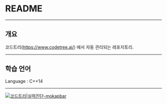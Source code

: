 # README

---

## 개요

코드트리(https://www.codetree.ai/) 에서 자동 관리되는 레포지토리.

---

## 학습 언어

Language : C++14

---

[![코드트리|실력진단-mokapbar](https://banner.codetree.ai/v1/banner/mokapbar)](https://www.codetree.ai/profiles/mokapbar)
